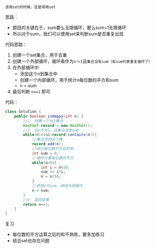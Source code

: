 `该用set的时候，还是得用set`

思路：
- 题目的关键在于，sum要么无限循环，要么sum=1无限循环
- 所以对于sum，我们可以使用set来判断sum是否重复出现

代码思路：
1. 创建一个set集合，用于去重
2. 创建一个外部循环，循环条件为`n!=1`且`集合没有sum（有sum代表重复循环了）`
3. 在外部循环中
	- 添加这个n到集合中
	- 创建一个内部循环，用于统计n每位数的平方和sum
	- n = sum
4. 最后判断 `n==1` 即可

代码：
```java
class Solution {
    public boolean isHappy(int n) {
        //1. 创建一个set集合
        HashSet record = new HashSet();
        //2. 当n不为1，且集合没有sum
        while(n!=1&&!record.contains(n)){
            //集合添加这个数
            record.add(n);
            //统计每位数平方后的和
            int sum = 0;
            //循环计算每位数的平方
            while(n>0){
                int i = n%10;
                sum += i*i;
                n = n/10;
            }
            //修改n为sum，继续外部循环
            n = sum;
        }
        //3. 返回结果
        return n==1;
    }
}
```

复习
- 每位数的平方运算之后的和不熟练，要多加练习
- 结合set也存在问题